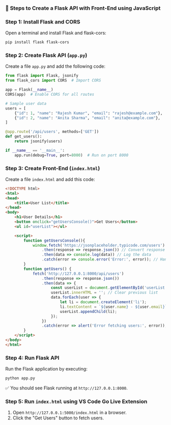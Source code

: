 ### 🚀 **Steps to Create a Flask API with Front-End using JavaScript**  

### **Step 1: Install Flask and CORS**
Open a terminal and install Flask and flask-cors:
```bash
pip install flask flask-cors
```
### **Step 2: Create Flask API (`app.py`)**
Create a file `app.py` and add the following code:

```python
from flask import Flask, jsonify
from flask_cors import CORS  # Import CORS

app = Flask(__name__)
CORS(app)  # Enable CORS for all routes

# Sample user data
users = [
    {"id": 1, "name": "Rajesh Kumar", "email": "rajesh@example.com"},
    {"id": 2, "name": "Anita Sharma", "email": "anita@example.com"},
]

@app.route('/api/users', methods=['GET'])
def get_users():
    return jsonify(users)

if __name__ == '__main__':
    app.run(debug=True, port=8000)  # Run on port 8000
```

### **Step 3: Create Front-End (`index.html`)**
Create a file `index.html` and add this code:

```html
<!DOCTYPE html>
<html>
<head>
    <title>User List</title>
</head>
<body>
    <h1>User Details</h1>
    <button onclick="getUsersConsole()">Get Users</button>
    <ul id="userList"></ul>

    <script>
        function getUsersConsole(){
            window.fetch('https://jsonplaceholder.typicode.com/users')
                .then(response => response.json()) // Convert response to JSON
                .then(data => console.log(data)) // Log the data
                .catch(error => console.error('Error:', error)); // Handle errors
        }
        function getUsers() {
            fetch('http://127.0.0.1:8000/api/users')
                .then(response => response.json())
                .then(data => {
                    const userList = document.getElementById('userList');
                    userList.innerHTML = ''; // Clear previous list
                    data.forEach(user => {
                        let li = document.createElement('li');
                        li.textContent = `${user.name} - ${user.email}`;
                        userList.appendChild(li);
                    });
                })
                .catch(error => alert('Error fetching users:', error));
        }
    </script>
</body>
</html>
```

### **Step 4: Run Flask API**
Run the Flask application by executing:
```bash
python app.py
```
✅ You should see Flask running at `http://127.0.0.1:8000`.


### **Step 5: Run `index.html` using VS Code Go Live Extension**
1. Open `http://127.0.0.1:5000/index.html` in a browser.
2. Click the "Get Users" button to fetch users.
